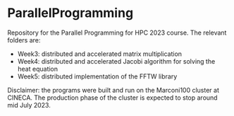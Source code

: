 # ParallelProgramming 
Repository for the Parallel Programming for HPC 2023 course.
The relevant folders are:
  - Week3: distributed and accelerated matrix multiplication
  - Week4: distributed and accelerated Jacobi algorithm for solving the heat equation
  - Week5: distributed implementation of the FFTW library

Disclaimer: the programs were built and run on the Marconi100 cluster at CINECA. The production phase of the cluster is expected to stop around mid July 2023.
